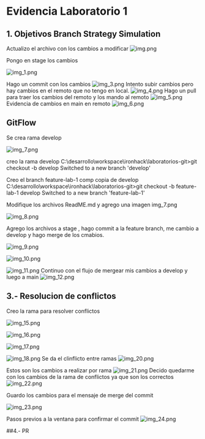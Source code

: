 # Evidencia Laboratorio 1

## 1. Objetivos  Branch Strategy Simulation

Actualizo el archivo con los cambios a modificar
![img.png](img.png)

Pongo en stage los cambios

![img_1.png](img_1.png)

Hago un commit con los cambios
![img_3.png](img_3.png)
Intento subir  cambios pero  hay cambios en el remoto que no tengo en local. 
![img_4.png](img_4.png)
Hago un pull para traer los cambios del remoto y los mando al remoto
![img_5.png](img_5.png)
Evidencia de cambios en main en remoto
![img_6.png](img_6.png)

## GitFlow
Se crea rama develop

![img_7.png](img_7.png)

creo la rama develop
C:\desarrollo\workspace\ironhack\laboratorios-git>git checkout -b develop
Switched to a new branch 'develop'

Creo  el branch feature-lab-1 comp copia de develop
C:\desarrollo\workspace\ironhack\laboratorios-git>git checkout -b feature-lab-1 develop
Switched to a new branch 'feature-lab-1'

Modifique los archivos ReadME.md y agrego una imagen img_7.png

![img_8.png](img_8.png)

Agrego los archivos a stage , hago commit a la feature branch, me cambio a develop y hago merge de los cmabios.

![img_9.png](img_9.png)

![img_10.png](img_10.png)

![img_11.png](img_11.png)
Continuo con el flujo de mergear mis cambios a develop y luego a main
![img_12.png](img_12.png)

## 3.- Resolucion de conflictos

Creo la rama para resolver conflictos

![img_15.png](img_15.png)

![img_16.png](img_16.png)

![img_17.png](img_17.png)

![img_18.png](img_18.png)
Se da el clinflicto entre ramas
![img_20.png](img_20.png)

Estos son los cambios a realizar por rama
![img_21.png](img_21.png)
Decido quedarme con los cambios de la rama de conflictos ya que son los correctos
![img_22.png](img_22.png)

Guardo los cambios para el mensaje de merge del commit

![img_23.png](img_23.png)

Pasos previos a la ventana para confirmar el commit
![img_24.png](img_24.png)

##4.- PR

